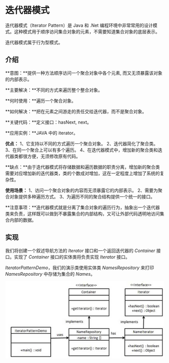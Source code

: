 # 迭代器模式

迭代器模式（Iterator Pattern）是 Java 和 .Net 编程环境中非常常用的设计模式。这种模式用于顺序访问集合对象的元素，不需要知道集合对象的底层表示。

迭代器模式属于行为型模式。

## 介绍

**意图：**提供一种方法顺序访问一个聚合对象中各个元素, 而又无须暴露该对象的内部表示。

**主要解决：**不同的方式来遍历整个整合对象。

**何时使用：**遍历一个聚合对象。

**如何解决：**把在元素之间游走的责任交给迭代器，而不是聚合对象。

**关键代码：**定义接口：hasNext, next。

**应用实例：**JAVA 中的 iterator。

**优点：** 1、它支持以不同的方式遍历一个聚合对象。 2、迭代器简化了聚合类。 3、在同一个聚合上可以有多个遍历。 4、在迭代器模式中，增加新的聚合类和迭代器类都很方便，无须修改原有代码。

**缺点：**由于迭代器模式将存储数据和遍历数据的职责分离，增加新的聚合类需要对应增加新的迭代器类，类的个数成对增加，这在一定程度上增加了系统的复杂性。

**使用场景：** 1、访问一个聚合对象的内容而无须暴露它的内部表示。 2、需要为聚合对象提供多种遍历方式。 3、为遍历不同的聚合结构提供一个统一的接口。

**注意事项：**迭代器模式就是分离了集合对象的遍历行为，抽象出一个迭代器类来负责，这样既可以做到不暴露集合的内部结构，又可让外部代码透明地访问集合内部的数据。

## 实现

我们将创建一个叙述导航方法的 *Iterator* 接口和一个返回迭代器的 *Container* 接口。实现了 *Container* 接口的实体类将负责实现 *Iterator* 接口。

*IteratorPatternDemo*，我们的演示类使用实体类 *NamesRepository* 来打印 *NamesRepository* 中存储为集合的 *Names*。

![迭代器模式的 UML 图](../../../static/img/设计模式/iterator_pattern_uml_diagram.jpg)